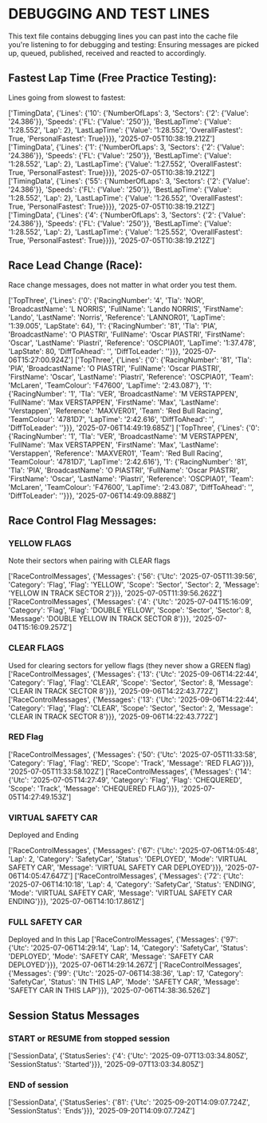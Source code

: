 # DEBUGGING AND TEST LINES
This text file contains debugging lines you can past into the cache file you're listening to
for debugging and testing: Ensuring messages are picked up, queued, published, received and reacted
to accordingly.

## Fastest Lap Time (Free Practice Testing):
Lines going from slowest to fastest:

['TimingData', {'Lines': {'10': {'NumberOfLaps': 3, 'Sectors': {'2': {'Value': '24.386'}}, 'Speeds': {'FL': {'Value': '250'}}, 'BestLapTime': {'Value': '1:28.552', 'Lap': 2}, 'LastLapTime': {'Value': '1:28.552', 'OverallFastest': True, 'PersonalFastest': True}}}}, '2025-07-05T10:38:19.212Z']
['TimingData', {'Lines': {'1': {'NumberOfLaps': 3, 'Sectors': {'2': {'Value': '24.386'}}, 'Speeds': {'FL': {'Value': '250'}}, 'BestLapTime': {'Value': '1:28.552', 'Lap': 2}, 'LastLapTime': {'Value': '1:27.552', 'OverallFastest': True, 'PersonalFastest': True}}}}, '2025-07-05T10:38:19.212Z']
['TimingData', {'Lines': {'55': {'NumberOfLaps': 3, 'Sectors': {'2': {'Value': '24.386'}}, 'Speeds': {'FL': {'Value': '250'}}, 'BestLapTime': {'Value': '1:28.552', 'Lap': 2}, 'LastLapTime': {'Value': '1:26.552', 'OverallFastest': True, 'PersonalFastest': True}}}}, '2025-07-05T10:38:19.212Z']
['TimingData', {'Lines': {'4': {'NumberOfLaps': 3, 'Sectors': {'2': {'Value': '24.386'}}, 'Speeds': {'FL': {'Value': '250'}}, 'BestLapTime': {'Value': '1:28.552', 'Lap': 2}, 'LastLapTime': {'Value': '1:25.552', 'OverallFastest': True, 'PersonalFastest': True}}}}, '2025-07-05T10:38:19.212Z']


## Race Lead Change (Race):
Race change messages, does not matter in what order you test them.

['TopThree', {'Lines': {'0': {'RacingNumber': '4', 'Tla': 'NOR', 'BroadcastName': 'L NORRIS', 'FullName': 'Lando NORRIS', 'FirstName': 'Lando', 'LastName': 'Norris', 'Reference': 'LANNOR01', 'LapTime': '1:39.005', 'LapState': 64}, '1': {'RacingNumber': '81', 'Tla': 'PIA', 'BroadcastName': 'O PIASTRI', 'FullName': 'Oscar PIASTRI', 'FirstName': 'Oscar', 'LastName': 'Piastri', 'Reference': 'OSCPIA01', 'LapTime': '1:37.478', 'LapState': 80, 'DiffToAhead': '', 'DiffToLeader': ''}}}, '2025-07-06T15:27:00.924Z']
['TopThree', {'Lines': {'0': {'RacingNumber': '81', 'Tla': 'PIA', 'BroadcastName': 'O PIASTRI', 'FullName': 'Oscar PIASTRI', 'FirstName': 'Oscar', 'LastName': 'Piastri', 'Reference': 'OSCPIA01', 'Team': 'McLaren', 'TeamColour': 'F47600', 'LapTime': '2:43.087'}, '1': {'RacingNumber': '1', 'Tla': 'VER', 'BroadcastName': 'M VERSTAPPEN', 'FullName': 'Max VERSTAPPEN', 'FirstName': 'Max', 'LastName': 'Verstappen', 'Reference': 'MAXVER01', 'Team': 'Red Bull Racing', 'TeamColour': '4781D7', 'LapTime': '2:42.616', 'DiffToAhead': '', 'DiffToLeader': ''}}}, '2025-07-06T14:49:19.685Z']
['TopThree', {'Lines': {'0': {'RacingNumber': '1', 'Tla': 'VER', 'BroadcastName': 'M VERSTAPPEN', 'FullName': 'Max VERSTAPPEN', 'FirstName': 'Max', 'LastName': 'Verstappen', 'Reference': 'MAXVER01', 'Team': 'Red Bull Racing', 'TeamColour': '4781D7', 'LapTime': '2:42.616'}, '1': {'RacingNumber': '81', 'Tla': 'PIA', 'BroadcastName': 'O PIASTRI', 'FullName': 'Oscar PIASTRI', 'FirstName': 'Oscar', 'LastName': 'Piastri', 'Reference': 'OSCPIA01', 'Team': 'McLaren', 'TeamColour': 'F47600', 'LapTime': '2:43.087', 'DiffToAhead': '', 'DiffToLeader': ''}}}, '2025-07-06T14:49:09.888Z']


## Race Control Flag Messages:

### YELLOW FLAGS
Note their sectors when pairing with CLEAR flags

['RaceControlMessages', {'Messages': {'56': {'Utc': '2025-07-05T11:39:56', 'Category': 'Flag', 'Flag': 'YELLOW', 'Scope': 'Sector', 'Sector': 2, 'Message': 'YELLOW IN TRACK SECTOR 2'}}}, '2025-07-05T11:39:56.262Z']
['RaceControlMessages', {'Messages': {'4': {'Utc': '2025-07-04T15:16:09', 'Category': 'Flag', 'Flag': 'DOUBLE YELLOW', 'Scope': 'Sector', 'Sector': 8, 'Message': 'DOUBLE YELLOW IN TRACK SECTOR 8'}}}, '2025-07-04T15:16:09.257Z']

### CLEAR FLAGS
Used for clearing sectors for yellow flags (they never show a GREEN flag)
['RaceControlMessages', {'Messages': {'13': {'Utc': '2025-09-06T14:22:44', 'Category': 'Flag', 'Flag': 'CLEAR', 'Scope': 'Sector', 'Sector': 8, 'Message': 'CLEAR IN TRACK SECTOR 8'}}}, '2025-09-06T14:22:43.772Z']
['RaceControlMessages', {'Messages': {'13': {'Utc': '2025-09-06T14:22:44', 'Category': 'Flag', 'Flag': 'CLEAR', 'Scope': 'Sector', 'Sector': 2, 'Message': 'CLEAR IN TRACK SECTOR 8'}}}, '2025-09-06T14:22:43.772Z']

### RED Flag
['RaceControlMessages', {'Messages': {'50': {'Utc': '2025-07-05T11:33:58', 'Category': 'Flag', 'Flag': 'RED', 'Scope': 'Track', 'Message': 'RED FLAG'}}}, '2025-07-05T11:33:58.102Z']
['RaceControlMessages', {'Messages': {'14': {'Utc': '2025-07-05T14:27:49', 'Category': 'Flag', 'Flag': 'CHEQUERED', 'Scope': 'Track', 'Message': 'CHEQUERED FLAG'}}}, '2025-07-05T14:27:49.153Z']

### VIRTUAL SAFETY CAR
Deployed and Ending

['RaceControlMessages', {'Messages': {'67': {'Utc': '2025-07-06T14:05:48', 'Lap': 2, 'Category': 'SafetyCar', 'Status': 'DEPLOYED', 'Mode': 'VIRTUAL SAFETY CAR', 'Message': 'VIRTUAL SAFETY CAR DEPLOYED'}}}, '2025-07-06T14:05:47.647Z']
['RaceControlMessages', {'Messages': {'72': {'Utc': '2025-07-06T14:10:18', 'Lap': 4, 'Category': 'SafetyCar', 'Status': 'ENDING', 'Mode': 'VIRTUAL SAFETY CAR', 'Message': 'VIRTUAL SAFETY CAR ENDING'}}}, '2025-07-06T14:10:17.861Z']

### FULL SAFETY CAR
Deployed and In this Lap
['RaceControlMessages', {'Messages': {'97': {'Utc': '2025-07-06T14:29:14', 'Lap': 14, 'Category': 'SafetyCar', 'Status': 'DEPLOYED', 'Mode': 'SAFETY CAR', 'Message': 'SAFETY CAR DEPLOYED'}}}, '2025-07-06T14:29:14.267Z']
['RaceControlMessages', {'Messages': {'99': {'Utc': '2025-07-06T14:38:36', 'Lap': 17, 'Category': 'SafetyCar', 'Status': 'IN THIS LAP', 'Mode': 'SAFETY CAR', 'Message': 'SAFETY CAR IN THIS LAP'}}}, '2025-07-06T14:38:36.526Z']

## Session Status Messages

### START or RESUME from stopped session
['SessionData', {'StatusSeries': {'4': {'Utc': '2025-09-07T13:03:34.805Z', 'SessionStatus': 'Started'}}}, '2025-09-07T13:03:34.805Z']

### END of session
['SessionData', {'StatusSeries': {'81': {'Utc': '2025-09-20T14:09:07.724Z', 'SessionStatus': 'Ends'}}}, '2025-09-20T14:09:07.724Z']

